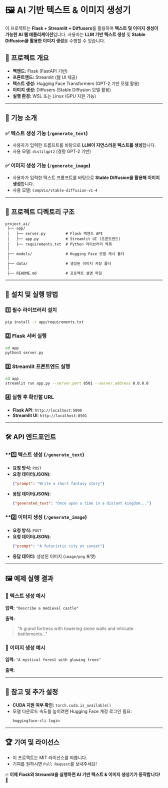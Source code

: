 # 🖼 AI 기반 텍스트 & 이미지 생성기

이 프로젝트는 **Flask + Streamlit + Diffusers**를 활용하여 **텍스트 및 이미지 생성이 가능한 AI 웹 애플리케이션**입니다. 사용자는 **LLM 기반 텍스트 생성** 및 **Stable Diffusion을 활용한 이미지 생성**을 수행할 수 있습니다.

## 📌 프로젝트 개요

- **백엔드:** Flask (FastAPI 기반)
- **프론트엔드:** Streamlit (웹 UI 제공)
- **텍스트 생성:** Hugging Face Transformers (GPT-2 기반 모델 활용)
- **이미지 생성:** Diffusers (Stable Diffusion 모델 활용)
- **실행 환경:** WSL 또는 Linux (GPU 지원 가능)

---

## 🚀 기능 소개

### ✅ 텍스트 생성 기능 (`/generate_text`)

- 사용자가 입력한 프롬프트를 바탕으로 **LLM이 자연스러운 텍스트를 생성**합니다.
- 사용 모델: `distilgpt2` (경량 GPT-2 기반)

### ✅ 이미지 생성 기능 (`/generate_image`)

- 사용자가 입력한 텍스트 프롬프트를 바탕으로 **Stable Diffusion을 활용해 이미지 생성**합니다.
- 사용 모델: `CompVis/stable-diffusion-v1-4`

---

## 📂 프로젝트 디렉토리 구조

```
project_ai/
 ├── app/
 │   ├── server.py         # Flask 백엔드 API
 │   ├── app.py            # Streamlit UI (프론트엔드)
 │   ├── requirements.txt  # Python 라이브러리 목록
 │
 ├── models/               # Hugging Face 모델 캐시 폴더
 │
 ├── data/                 # 생성된 이미지 저장 폴더
 │
 ├── README.md             # 프로젝트 설명 파일
```

---

## 🔧 설치 및 실행 방법

### **1️⃣ 필수 라이브러리 설치**

```bash
pip install -r app/requirements.txt
```

### **2️⃣ Flask 서버 실행**

```bash
cd app
python3 server.py
```

### **3️⃣ Streamlit 프론트엔드 실행**

```bash
cd app
streamlit run app.py --server.port 8501 --server.address 0.0.0.0
```

### **4️⃣ 실행 후 확인할 URL**

- **Flask API**: `http://localhost:5000`
- **Streamlit UI**: `http://localhost:8501`

---

## 🛠 API 엔드포인트

### \*\*1️⃣ 텍스트 생성 (`/generate_text`)

- **요청 방식:** `POST`
- **요청 데이터(JSON):**
  ```json
  {"prompt": "Write a short fantasy story"}
  ```
- **응답 데이터(JSON):**
  ```json
  {"generated_text": "Once upon a time in a distant kingdom..."}
  ```

### \*\*2️⃣ 이미지 생성 (`/generate_image`)

- **요청 방식:** `POST`
- **요청 데이터(JSON):**
  ```json
  {"prompt": "A futuristic city at sunset"}
  ```
- **응답 데이터:** 생성된 이미지 (`image/png` 포맷)

---

## 🖼 예제 실행 결과

### 🔹 텍스트 생성 예시

**입력:** `"Describe a medieval castle"`

**출력:**

> "A grand fortress with towering stone walls and intricate battlements..."

### 🔹 이미지 생성 예시

**입력:** `"A mystical forest with glowing trees"`

**출력:**&#x20;

---

## 📌 참고 및 추가 설정

- **CUDA 지원 여부 확인:** `torch.cuda.is_available()`
- 모델 다운로드 속도를 높이려면 Hugging Face 계정 로그인 필요:
  ```bash
  huggingface-cli login
  ```

---

## 🏆 기여 및 라이선스

- 이 프로젝트는 MIT 라이선스를 따릅니다.
- 기여를 원하시면 `Pull Request`를 보내주세요!

🔥 **이제 Flask와 Streamlit을 실행하면 AI 기반 텍스트 & 이미지 생성기가 동작합니다! 🚀**

